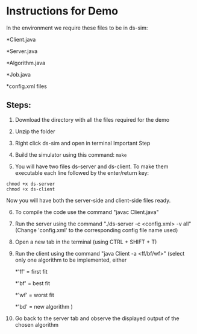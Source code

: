 # Instructions for Demo

In the environment we require these files to be in ds-sim:



*Client.java


*Server.java


*Algorithm.java


*Job.java


*config.xml files


## Steps:
1. Download the directory with all the files required for the demo
2. Unzip the folder
3. Right click ds-sim and open in terminal
Important Step
4. Build the simulator using this command:
```make```

5. You will have two files ds-server and ds-client. To make them executable each line followed by the enter/return key:
```
chmod +x ds-server
chmod +x ds-client
```
Now you will have both the server-side and client-side files ready.

6. To compile the code use the command "javac Client.java" 
7. Run the server using the command "./ds-server -c <config.xml> -v all"
(Change 'config.xml' to the corresponding config file name used)
8. Open a new tab in the terminal (using CTRL + SHIFT + T)
9. Run the client using the command "java Client -a <ff/bf/wf>"
(select only one algorithm to be implemented, either 


   *'ff' = first fit


   *'bf' = best fit


   *'wf' = worst fit
   
   
   *'bd' = new algorithm )


10. Go back to the server tab and observe the displayed output of the chosen algorithm

